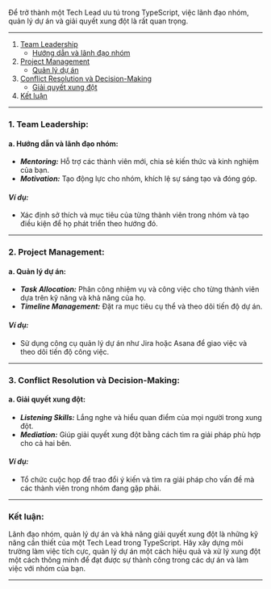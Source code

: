 Để trở thành một Tech Lead ưu tú trong TypeScript, việc lãnh đạo nhóm, quản lý dự án và giải quyết xung đột là rất quan trọng.

---

1. [Team Leadership](#1-team-leadership)
   - [Hướng dẫn và lãnh đạo nhóm](#a-hướng-dẫn-và-lãnh-đạo-nhóm)
2. [Project Management](#2-project-management)
   - [Quản lý dự án](#a-quản-lý-dự-án)
3. [Conflict Resolution và Decision-Making](#3-conflict-resolution-và-decision-making)
   - [Giải quyết xung đột](#a-giải-quyết-xung-đột)
4. [Kết luận](#kết-luận)

---

### 1. Team Leadership:

#### **a. Hướng dẫn và lãnh đạo nhóm:**

- **_Mentoring:_** Hỗ trợ các thành viên mới, chia sẻ kiến thức và kinh nghiệm của bạn.
- **_Motivation:_** Tạo động lực cho nhóm, khích lệ sự sáng tạo và đóng góp.

#### _Ví dụ:_

- Xác định sở thích và mục tiêu của từng thành viên trong nhóm và tạo điều kiện để họ phát triển theo hướng đó.

---

### 2. Project Management:

#### **a. Quản lý dự án:**

- **_Task Allocation:_** Phân công nhiệm vụ và công việc cho từng thành viên dựa trên kỹ năng và khả năng của họ.
- **_Timeline Management:_** Đặt ra mục tiêu cụ thể và theo dõi tiến độ dự án.

#### _Ví dụ:_

- Sử dụng công cụ quản lý dự án như Jira hoặc Asana để giao việc và theo dõi tiến độ công việc.

---

### 3. Conflict Resolution và Decision-Making:

#### **a. Giải quyết xung đột:**

- **_Listening Skills:_** Lắng nghe và hiểu quan điểm của mọi người trong xung đột.
- **_Mediation:_** Giúp giải quyết xung đột bằng cách tìm ra giải pháp phù hợp cho cả hai bên.

#### _Ví dụ:_

- Tổ chức cuộc họp để trao đổi ý kiến và tìm ra giải pháp cho vấn đề mà các thành viên trong nhóm đang gặp phải.

---

### Kết luận:

Lãnh đạo nhóm, quản lý dự án và khả năng giải quyết xung đột là những kỹ năng cần thiết của một Tech Lead trong TypeScript. Hãy xây dựng môi trường làm việc tích cực, quản lý dự án một cách hiệu quả và xử lý xung đột một cách thông minh để đạt được sự thành công trong các dự án và làm việc với nhóm của bạn.

---

